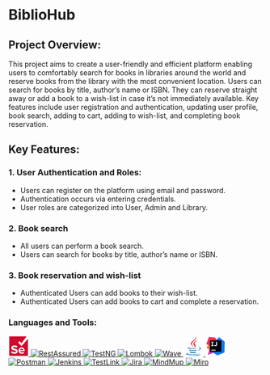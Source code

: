 # BiblioHub
## Project Overview:
This project aims to create a user-friendly and efficient platform enabling users to comfortably search for books in libraries around the world and reserve books from the library with the most convenient location.
Users can search for books by title, author’s name or ISBN. They can reserve straight away or add a book to a wish-list in case it’s not immediately available.
Key features include user registration and authentication, updating user profile, book search, adding to cart, adding to wish-list, and completing book reservation.
## Key Features:
### 1. User Authentication and Roles:
  - Users can register on the platform using email and password.
  - Authentication occurs via entering credentials.
  - User roles are categorized into User, Admin and Library.
### 2. Book search
- All users can perform a book search.
- Users can search for books by title, author’s name or ISBN.
### 3. Book reservation and wish-list
- Authenticated Users can add books to their wish-list.
- Authenticated Users can add books to cart and complete a reservation.
### Languages and Tools:
<p align="left">
  <a href="https://www.selenium.dev/" target="_blank">
    <img src="https://raw.githubusercontent.com/devicons/devicon/master/icons/selenium/selenium-original.svg" alt="Selenium" width="40" height="40"/>
  </a>
  <a href="https://rest-assured.io/" target="_blank">
    <img src="https://avatars.githubusercontent.com/u/19369327?s=200&v=4" alt="RestAssured" width="40" height="40"/>
  </a>
  <a href="https://testng.org/doc/" target="_blank">
    <img src="https://drive.google.com/file/d/1BBGd2Qa_NBL1B_fIVfYniBf7TCDNRZn6/view?usp=drive_link" alt="TestNG" width="40" height="40"/>
  </a>
  <a href="https://projectlombok.org/" target="_blank">
    <img src="https://projectlombok.org/assets/logo.png" alt="Lombok" width="40" height="40"/>
  </a>
  <a href="https://wave.webaim.org/" target="_blank">
    <img src="https://wave.webaim.org/favicon.ico" alt="Wave" width="40" height="40"/>
  </a>
  <a href="https://www.java.com/" target="_blank">
    <img src="https://raw.githubusercontent.com/devicons/devicon/master/icons/java/java-original.svg" alt="Java" width="40" height="40"/>
  </a>
  <a href="https://www.jetbrains.com/idea/" target="_blank">
    <img src="https://raw.githubusercontent.com/devicons/devicon/master/icons/intellij/intellij-original.svg" alt="IntelliJ IDEA" width="40" height="40"/>
  </a>
  <a href="https://www.postman.com/" target="_blank">
    <img src="https://www.vectorlogo.zone/logos/getpostman/getpostman-icon.svg" alt="Postman" width="40" height="40"/>
  </a>
  <a href="https://www.jenkins.io/" target="_blank">
    <img src="https://www.vectorlogo.zone/logos/jenkins/jenkins-icon.svg" alt="Jenkins" width="40" height="40"/>
  </a>
  <a href="https://testlink.org/" target="_blank">
    <img src="https://avatars.githubusercontent.com/u/10183815?s=48&v=4" alt="TestLink" width="40" height="40"/>
  </a>
  <a href="https://www.atlassian.com/software/jira" target="_blank">
    <img src="https://www.vectorlogo.zone/logos/atlassian_jira/atlassian_jira-icon.svg" alt="Jira" width="40" height="40"/>
  </a>
  <a href="https://www.mindmup.com/" target="_blank">
    <img src="https://www.mindmup.com/favicon.ico" alt="MindMup" width="40" height="40"/>
  </a>
  <a href="https://miro.com/" target="_blank">
    <img src="https://raw.githubusercontent.com/simple-icons/simple-icons/develop/icons/miro.svg" alt="Miro" width="40" height="40"/>
  </a>
</p>

